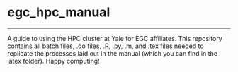 # egc_hpc_manual

---

A guide to using the HPC cluster at Yale for EGC affiliates. This repository contains all batch files, .do files, .R, .py, .m, and .tex files needed to replicate the processes laid out in the manual (which you can find in the latex folder). Happy computing!
